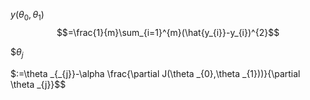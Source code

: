 $y(\theta _{0},\theta _{1})$
$$=\frac{1}{m}\sum_{i=1}^{m}(\hat{y_{i}}-y_{i})^{2}$$

$$\theta _{j}$

$:=\theta _{_{j}}-\alpha \frac{\partial J(\theta _{0},\theta _{1}))}{\partial \theta _{j}}$$
